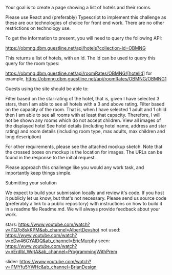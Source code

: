 Your goal is to create a page showing a list of hotels and their rooms.



Please use React and (preferably) Typescript to implement this challenge as these are our technologies of choice for front end work. There are no other restrictions on technology use.



To get the information to present, you will need to query the following API:

https://obmng.dbm.guestline.net/api/hotels?collection-id=OBMNG



This returns a list of hotels, with an Id. The Id can be used to query this query for the room types:



https://obmng.dbm.guestline.net/api/roomRates/OBMNG/[hotelId] for example, https://obmng.dbm.guestline.net/api/roomRates/OBMNG/OBMNG1



Guests using the site should be able to:



Filter based on the star rating of the hotel, that is, given I have selected 3 stars, then I am able to see all hotels with a 3 and above rating.
Filter based on the capacity of the room. That is, when I have selected 1 adult and 1 child then I am able to see all rooms with at least that capacity. Therefore, I will not be shown any rooms which do not accept children.
View all images of the displayed hotel
See hotel details (including hotel name, address and star rating) and room details (including room type, max adults, max children and long description)


For other requirements, please see the attached mockup sketch. Note that the crossed boxes on mockup is the location for images. The URLs can be found in the response to the initial request.



Please approach this challenge like you would any work task, and importantly keep things simple.



Submitting your solution



We expect to build your submission locally and review it's code. If you host it publicly let us know, but that's not necessary. Please send us source code (preferably a link to a public repository) with instructions on how to build it in a readme file Readme.md. We will always provide feedback about your work.




stars: 
https://www.youtube.com/watch?v=l1Q7o8skKPM&ab_channel=AlbertDevshot
not used: https://www.youtube.com/watch?v=eDw46GYAIDQ&ab_channel=EricMurphy
seen: https://www.youtube.com/watch?v=nErdlbLWqtA&ab_channel=ProgrammingWithPrem

slider:
https://www.youtube.com/watch?v=l1MYfu5YWHc&ab_channel=BrianDesign